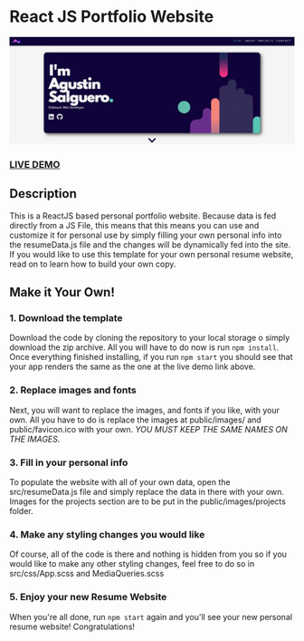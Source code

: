 # React JS Portfolio Website

![React JS Portfolio Website](README.png?raw=true "React JS Portfolio Website")

### <a href="https://salgueroagus.github.io/Portfolio/">LIVE DEMO</a>

## Description

This is a ReactJS based personal portfolio website. Because data is fed directly from a  JS File, this means that this means you can use and customize it for personal use by simply filling your own personal info into the resumeData.js file and the changes will be dynamically fed into the site. If you would like to use this template for your own personal resume website, read on to learn how to build your own copy.

## Make it Your Own!

### 1. Download the template

Download the code by cloning the repository to your local storage o simply download the zip archive. All you will have to do now is run `npm install`. Once everything finished installing, if you run `npm start` you should see that your app renders the same as the one at the live demo link above.

### 2. Replace images and fonts

Next, you will want to replace the images, and fonts if you like, with your own. All you have to do is replace the images at public/images/ and public/favicon.ico with your own. <em>YOU MUST KEEP THE SAME NAMES ON THE IMAGES.</em>

### 3. Fill in your personal info

To populate the website with all of your own data, open the src/resumeData.js file and simply replace the data in there with your own. Images for the projects section are to be put in the public/images/projects folder.

### 4. Make any styling changes you would like

Of course, all of the code is there and nothing is hidden from you so if you would like to make any other styling changes, feel free to do so in src/css/App.scss and MediaQueries.scss

### 5. Enjoy your new Resume Website

When you're all done, run `npm start` again and you'll see your new personal resume website! Congratulations!
